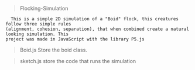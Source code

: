 > Flocking-Simulation

      This is a simple 2D simulation of a "Boid" flock, this creatures follow three simple rules 
    (alignment, cohesion, separation), that when combined create a natural looking simulation. This 
    project was made in JavaScript with the library P5.js

> Boid.js 
       Store the boid class.
       
> sketch.js 
      store the code that runs the simulation
